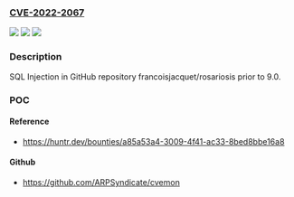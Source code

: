 ### [CVE-2022-2067](https://cve.mitre.org/cgi-bin/cvename.cgi?name=CVE-2022-2067)
![](https://img.shields.io/static/v1?label=Product&message=francoisjacquet%2Frosariosis&color=blue)
![](https://img.shields.io/static/v1?label=Version&message=n%2Fa&color=blue)
![](https://img.shields.io/static/v1?label=Vulnerability&message=CWE-89%20Improper%20Neutralization%20of%20Special%20Elements%20used%20in%20an%20SQL%20Command&color=brighgreen)

### Description

SQL Injection in GitHub repository francoisjacquet/rosariosis prior to 9.0.

### POC

#### Reference
- https://huntr.dev/bounties/a85a53a4-3009-4f41-ac33-8bed8bbe16a8

#### Github
- https://github.com/ARPSyndicate/cvemon


